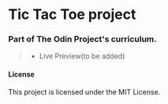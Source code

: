 # Tic Tac Toe project

### Part of The Odin Project's curriculum.

> - Live Preview(to be added)

#### License

This project is licensed under the MIT License.
